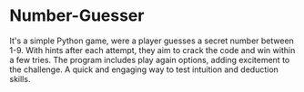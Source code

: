 # Number-Guesser
It's a simple Python game, were a player guesses a secret number between 1-9. With hints after each attempt, they aim to crack the code and win within a few tries. The program includes play again options, adding excitement to the challenge. A quick and engaging way to test intuition and deduction skills.
